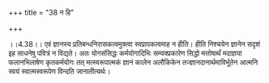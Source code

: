 +++
title = "38 न हि"

+++
  
  
।।4.38।। एवं ज्ञानस्य प्रतिबन्धनिरासकत्वमुक्त्वा स्वप्रापकत्वमाह न हीति।
हीति निश्चयेन ज्ञानेन सदृशं इह साधनेषु पवित्रं न विद्यते। अतः
योगसंसिद्धः कर्मयोगादिभिः सम्यक्प्रकारेण सिद्धो मत्तोषार्थं मदाज्ञया
फलानभिलाषेण कृतकर्मयोगः तत् मत्स्वरूपात्मकं ज्ञानं कालेन अलौकिकेन
तज्ज्ञानदानार्थमाविर्भूतेन आत्मनि स्वयं स्वात्मस्वरूपेण विन्दति
जानातीत्यर्थः।  
  
